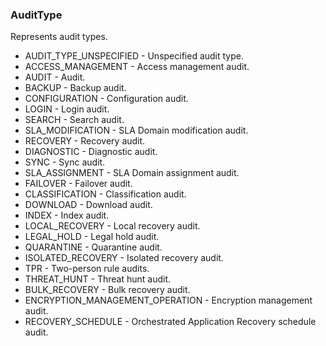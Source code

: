 ### AuditType
Represents audit types.

- AUDIT_TYPE_UNSPECIFIED - Unspecified audit type.
- ACCESS_MANAGEMENT - Access management audit.
- AUDIT - Audit.
- BACKUP - Backup audit.
- CONFIGURATION - Configuration audit.
- LOGIN - Login audit.
- SEARCH - Search audit.
- SLA_MODIFICATION - SLA Domain modification audit.
- RECOVERY - Recovery audit.
- DIAGNOSTIC - Diagnostic audit.
- SYNC - Sync audit.
- SLA_ASSIGNMENT - SLA Domain assignment audit.
- FAILOVER - Failover audit.
- CLASSIFICATION - Classification audit.
- DOWNLOAD - Download audit.
- INDEX - Index audit.
- LOCAL_RECOVERY - Local recovery audit.
- LEGAL_HOLD - Legal hold audit.
- QUARANTINE - Quarantine audit.
- ISOLATED_RECOVERY - Isolated recovery audit.
- TPR - Two-person rule audits.
- THREAT_HUNT - Threat hunt audit.
- BULK_RECOVERY - Bulk recovery audit.
- ENCRYPTION_MANAGEMENT_OPERATION - Encryption management audit.
- RECOVERY_SCHEDULE - Orchestrated Application Recovery schedule audit.
